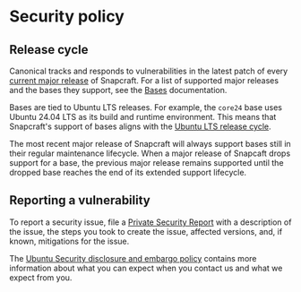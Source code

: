 # Security policy

## Release cycle

Canonical tracks and responds to vulnerabilities in the latest patch of every
[current major release] of Snapcraft. For a list of supported major releases
and the bases they support, see the [Bases] documentation.

Bases are tied to Ubuntu LTS releases. For example, the `core24` base uses Ubuntu
24.04 LTS as its build and runtime environment. This means that Snapcraft's support
of bases aligns with the [Ubuntu LTS release cycle].

The most recent major release of Snapcraft will always support bases still in their
regular maintenance lifecycle. When a major release of Snapcaft drops support for a
base, the previous major release remains supported until the dropped base reaches the
end of its extended support lifecycle.

## Reporting a vulnerability

To report a security issue, file a [Private Security Report] with a description of the
issue, the steps you took to create the issue, affected versions, and, if known,
mitigations for the issue.

The [Ubuntu Security disclosure and embargo policy] contains more information about
what you can expect when you contact us and what we expect from you.

[current major release]: https://documentation.ubuntu.com/snapcraft/stable/release-notes#current-releases
[Bases]: https://documentation.ubuntu.com/snapcraft/stable/reference/bases#base-snaps
[Private Security Report]: https://github.com/canonical/snapcraft/security/advisories/new
[Ubuntu Security disclosure and embargo policy]: https://ubuntu.com/security/disclosure-policy
[Ubuntu LTS release cycle]: https://ubuntu.com/about/release-cycle
